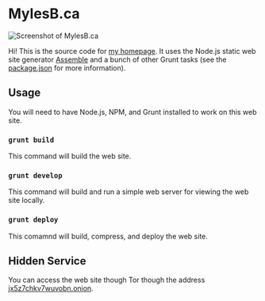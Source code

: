 # MylesB.ca

![Screenshot of MylesB.ca](/designs/screenshot.png?raw=true "Screenshot of MylesB.ca")

Hi! This is the source code for [my homepage](https://mylesb.ca/ "Myles Braithwaite"). It uses the Node.js static web site generator [Assemble](http://assemble.io/) and a bunch of other Grunt tasks (see the [package.json](package.json) for more information).

## Usage

You will need to have Node.js, NPM, and Grunt installed to work on this web site.

### `grunt build`

This command will build the web site.

### `grunt develop`

This command will build and run a simple web server for viewing the web site locally.

### `grunt deploy`

This comamnd will build, compress, and deploy the web site.

## Hidden Service

You can access the web site though Tor though the address [jx5z7chkv7wuvobn.onion](http://jx5z7chkv7wuvobn.onion).

